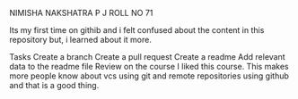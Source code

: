 NIMISHA NAKSHATRA P J ROLL NO 71

Its my first time on githib and i felt confused about the content in this repository but, i learned about it more.

Tasks
 Create a branch
 Create a pull request
 Create a readme
 Add relevant data to the readme file
Review on the course
I liked this course.
This makes more people know about vcs using git and remote repositories using github and that is a good thing.

